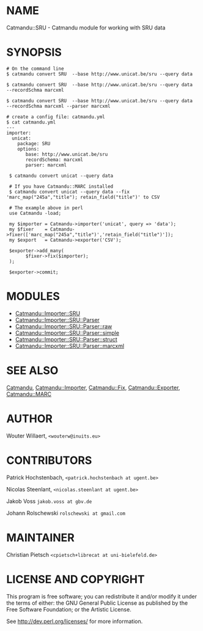 # NAME

Catmandu::SRU - Catmandu module for working with SRU data

# SYNOPSIS

    # On the command line
    $ catmandu convert SRU  --base http://www.unicat.be/sru --query data

    $ catmandu convert SRU  --base http://www.unicat.be/sru --query data  --recordSchma marcxml

    $ catmandu convert SRU  --base http://www.unicat.be/sru --query data  --recordSchma marcxml --parser marcxml
    
    # create a config file: catmandu.yml
    $ cat catmandu.yml
    ---
    importer:
      unicat:
        package: SRU
        options:
           base: http://www.unicat.be/sru 
           recordSchema: marcxml
           parser: marcxml

     $ catmandu convert unicat --query data

     # If you have Catmandu::MARC installed
     $ catmandu convert unicat --query data --fix 'marc_map("245a","title"); retain_field("title")' to CSV

     # The example above in perl
     use Catmandu -load;

     my $importer = Catmandu->importer('unicat', query => 'data');
     my $fixer    = Catmandu->fixer(['marc_map("245a","title")','retain_field("title")']);
     my $export   = Catmandu->exporter('CSV');

     $exporter->add_many(
           $fixer->fix($importer);
     );

     $exporter->commit;
    

# MODULES

- [Catmandu::Importer::SRU](https://metacpan.org/pod/Catmandu::Importer::SRU)
- [Catmandu::Importer::SRU::Parser](https://metacpan.org/pod/Catmandu::Importer::SRU::Parser)
- [Catmandu::Importer::SRU::Parser::raw](https://metacpan.org/pod/Catmandu::Importer::SRU::Parser::raw)
- [Catmandu::Importer::SRU::Parser::simple](https://metacpan.org/pod/Catmandu::Importer::SRU::Parser::simple)
- [Catmandu::Importer::SRU::Parser::struct](https://metacpan.org/pod/Catmandu::Importer::SRU::Parser::struct)
- [Catmandu::Importer::SRU::Parser::marcxml](https://metacpan.org/pod/Catmandu::Importer::SRU::Parser::marcxml)

# SEE ALSO

[Catmandu](https://metacpan.org/pod/Catmandu),
[Catmandu::Importer](https://metacpan.org/pod/Catmandu::Importer),
[Catmandu::Fix](https://metacpan.org/pod/Catmandu::Fix),
[Catmandu::Exporter](https://metacpan.org/pod/Catmandu::Exporter),
[Catmandu::MARC](https://metacpan.org/pod/Catmandu::MARC)

# AUTHOR

Wouter Willaert, `<wouterw@inuits.eu>`

# CONTRIBUTORS

Patrick Hochstenbach, `<patrick.hochstenbach at ugent.be>`

Nicolas Steenlant, `<nicolas.steenlant at ugent.be>`

Jakob Voss `jakob.voss at gbv.de`

Johann Rolschewski `rolschewski at gmail.com`

# MAINTAINER

Christian Pietsch `<cpietsch+librecat at uni-bielefeld.de>`

# LICENSE AND COPYRIGHT

This program is free software; you can redistribute it and/or modify it
under the terms of either: the GNU General Public License as published
by the Free Software Foundation; or the Artistic License.

See http://dev.perl.org/licenses/ for more information.
